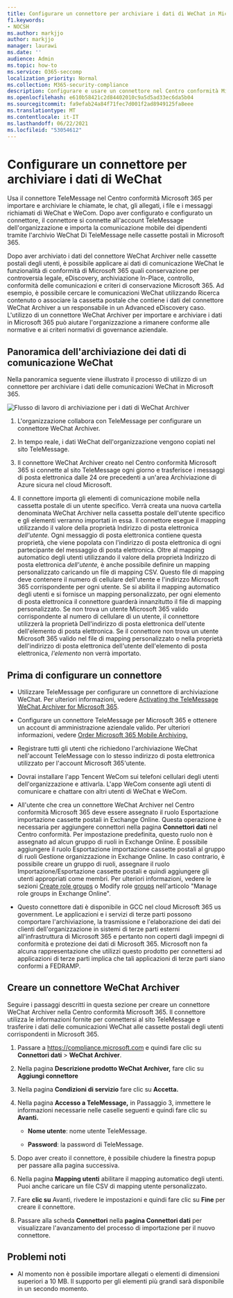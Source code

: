 ```yaml
---
title: Configurare un connettore per archiviare i dati di WeChat in Microsoft 365
f1.keywords:
- NOCSH
ms.author: markjjo
author: markjjo
manager: laurawi
ms.date: ''
audience: Admin
ms.topic: how-to
ms.service: O365-seccomp
localization_priority: Normal
ms.collection: M365-security-compliance
description: Configurare e usare un connettore nel Centro conformità Microsoft 365 per importare e archiviare i dati di WeChat in Microsoft 365.
ms.openlocfilehash: e610b58421c2d84402010c9a5d5ad33ec6da5b04
ms.sourcegitcommit: fa9efab24a84f71fec7d001f2ad8949125fa8eee
ms.translationtype: MT
ms.contentlocale: it-IT
ms.lasthandoff: 06/22/2021
ms.locfileid: "53054612"
---
```

# <a name="set-up-a-connector-to-archive-wechat-data"></a>Configurare un connettore per archiviare i dati di WeChat

Usa il connettore TeleMessage nel Centro conformità Microsoft 365 per importare e archiviare le chiamate, le chat, gli allegati, i file e i messaggi richiamati di WeChat e WeCom. Dopo aver configurato e configurato un connettore, il connettore si connette all'account TeleMessage dell'organizzazione e importa la comunicazione mobile dei dipendenti tramite l'archivio WeChat Di TeleMessage nelle cassette postali in Microsoft 365.

Dopo aver archiviato i dati del connettore WeChat Archiver nelle cassette postali degli utenti, è possibile applicare ai dati di comunicazione WeChat le funzionalità di conformità di Microsoft 365 quali conservazione per controversia legale, eDiscovery, archiviazione In-Place, controllo, conformità delle comunicazioni e criteri di conservazione Microsoft 365. Ad esempio, è possibile cercare le comunicazioni WeChat utilizzando Ricerca contenuto o associare la cassetta postale che contiene i dati del connettore WeChat Archiver a un responsabile in un Advanced eDiscovery caso. L'utilizzo di un connettore WeChat Archiver per importare e archiviare i dati in Microsoft 365 può aiutare l'organizzazione a rimanere conforme alle normative e ai criteri normativi di governance aziendale.

## <a name="overview-of-archiving-wechat-communication-data"></a>Panoramica dell'archiviazione dei dati di comunicazione WeChat

Nella panoramica seguente viene illustrato il processo di utilizzo di un connettore per archiviare i dati delle comunicazioni WeChat in Microsoft 365.

![Flusso di lavoro di archiviazione per i dati di WeChat Archiver](../media/WeChatConnectorWorkflow.png)

1. L'organizzazione collabora con TeleMessage per configurare un connettore WeChat Archiver.

2. In tempo reale, i dati WeChat dell'organizzazione vengono copiati nel sito TeleMessage.

3. Il connettore WeChat Archiver creato nel Centro conformità Microsoft 365 si connette al sito TeleMessage ogni giorno e trasferisce i messaggi di posta elettronica dalle 24 ore precedenti a un'area Archiviazione di Azure sicura nel cloud Microsoft.

4. Il connettore importa gli elementi di comunicazione mobile nella cassetta postale di un utente specifico. Verrà creata una nuova cartella denominata WeChat Archiver nella cassetta postale dell'utente specifico e gli elementi verranno importati in essa. Il connettore esegue il mapping utilizzando il valore della proprietà Indirizzo di posta elettronica *dell'utente.* Ogni messaggio di posta elettronica contiene questa proprietà, che viene popolata con l'indirizzo di posta elettronica di ogni partecipante del messaggio di posta elettronica. Oltre al mapping automatico degli utenti utilizzando il valore della proprietà Indirizzo di posta elettronica *dell'utente,* è anche possibile definire un mapping personalizzato caricando un file di mapping CSV. Questo file di mapping deve contenere il numero di cellulare dell'utente e l'indirizzo Microsoft 365 corrispondente per ogni utente. Se si abilita il mapping automatico degli utenti e si fornisce un mapping personalizzato, per ogni elemento di posta elettronica il connettore guarderà innanzitutto il file di mapping personalizzato. Se non trova un utente Microsoft 365 valido corrispondente al numero di cellulare di un utente, il connettore utilizzerà la proprietà Dell'indirizzo di posta elettronica dell'utente dell'elemento di posta elettronica. Se il connettore non trova un utente Microsoft 365 valido nel file di mapping personalizzato o nella proprietà dell'indirizzo di posta elettronica dell'utente dell'elemento di posta elettronica, *l'elemento* non verrà importato.

## <a name="before-you-set-up-a-connector"></a>Prima di configurare un connettore

- Utilizzare TeleMessage per configurare un connettore di archiviazione WeChat. Per ulteriori informazioni, vedere [Activating the TeleMessage WeChat Archiver for Microsoft 365](https://www.telemessage.com/microsoft-365-activation-for-wechat-archiver/).

- Configurare un connettore TeleMessage per Microsoft 365 e ottenere un account di amministrazione aziendale valido. Per ulteriori informazioni, vedere [Order Microsoft 365 Mobile Archiving.](https://www.telemessage.com/mobile-archiver/order-mobile-archiver-for-microsoft-365/)

- Registrare tutti gli utenti che richiedono l'archiviazione WeChat nell'account TeleMessage con lo stesso indirizzo di posta elettronica utilizzato per l'account Microsoft 365'utente.

- Dovrai installare l'app Tencent WeCom sui telefoni cellulari degli utenti dell'organizzazione e attivarla. L'app WeCom consente agli utenti di comunicare e chattare con altri utenti di WeChat e WeCom.

- All'utente che crea un connettore WeChat Archiver nel Centro conformità Microsoft 365 deve essere assegnato il ruolo Esportazione importazione cassette postali in Exchange Online. Questa operazione è necessaria per aggiungere connettori nella pagina **Connettori dati** nel Centro conformità. Per impostazione predefinita, questo ruolo non è assegnato ad alcun gruppo di ruoli in Exchange Online. È possibile aggiungere il ruolo Esportazione importazione cassette postali al gruppo di ruoli Gestione organizzazione in Exchange Online. In caso contrario, è possibile creare un gruppo di ruoli, assegnare il ruolo Importazione/Esportazione cassette postali e quindi aggiungere gli utenti appropriati come membri. Per ulteriori informazioni, vedere le sezioni [Create role groups](/Exchange/permissions-exo/role-groups#create-role-groups) o Modify role [groups](/Exchange/permissions-exo/role-groups#modify-role-groups) nell'articolo "Manage role groups in Exchange Online".

- Questo connettore dati è disponibile in GCC nel cloud Microsoft 365 us government. Le applicazioni e i servizi di terze parti possono comportare l'archiviazione, la trasmissione e l'elaborazione dei dati dei clienti dell'organizzazione in sistemi di terze parti esterni all'infrastruttura di Microsoft 365 e pertanto non coperti dagli impegni di conformità e protezione dei dati di Microsoft 365. Microsoft non fa alcuna rappresentazione che utilizzi questo prodotto per connettersi ad applicazioni di terze parti implica che tali applicazioni di terze parti siano conformi a FEDRAMP.

## <a name="create-a-wechat-archiver-connector"></a>Creare un connettore WeChat Archiver

Seguire i passaggi descritti in questa sezione per creare un connettore WeChat Archiver nella Centro conformità Microsoft 365. Il connettore utilizza le informazioni fornite per connettersi al sito TeleMessage e trasferire i dati delle comunicazioni WeChat alle cassette postali degli utenti corrispondenti in Microsoft 365.

1. Passare a <https://compliance.microsoft.com> e quindi fare clic su **Connettori dati**  >  **WeChat Archiver**.

2. Nella pagina **Descrizione prodotto WeChat Archiver,** fare clic su **Aggiungi connettore**

3. Nella pagina **Condizioni di servizio** fare clic su **Accetta.**

4. Nella pagina **Accesso a TeleMessage,** in Passaggio 3, immettere le informazioni necessarie nelle caselle seguenti e quindi fare clic su **Avanti.**

    - **Nome utente**: nome utente TeleMessage.

    - **Password**: la password di TeleMessage.

5. Dopo aver creato il connettore, è possibile chiudere la finestra popup per passare alla pagina successiva.

6. Nella pagina **Mapping utenti** abilitare il mapping automatico degli utenti. Puoi anche caricare un file CSV di mapping utente personalizzato.

7. Fare **clic su** Avanti, rivedere le impostazioni e quindi fare clic su **Fine** per creare il connettore.

8. Passare alla scheda **Connettori** nella **pagina Connettori dati** per visualizzare l'avanzamento del processo di importazione per il nuovo connettore.

## <a name="known-issues"></a>Problemi noti

- Al momento non è possibile importare allegati o elementi di dimensioni superiori a 10 MB. Il supporto per gli elementi più grandi sarà disponibile in un secondo momento.
